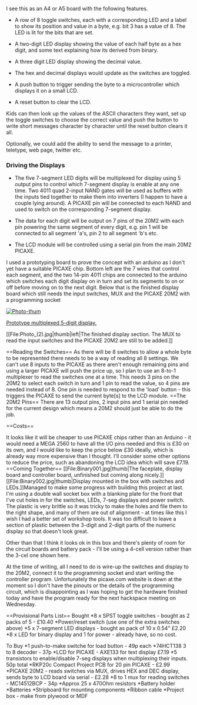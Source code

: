 I see this as an A4 or A5 board with the following features.

* A row of 8 toggle switches, each with a corresponding LED and a label to show its position and value in a byte, e.g. bit 3 has a value of 8. The LED is lit for the bits that are set.

* A two-digit LED display showing the value of each half byte as a hex digit, and some text explaining how its derived from binary.

* A three digit LED display showing the decimal value.

* The hex and decimal displays would update as the switches are toggled.

* A push button to trigger sending the byte to a microcontroller which displays it on a small LCD.

* A reset button to clear the LCD.

Kids can then look up the values of the ASCII characters they want, set up the toggle switches to choose the correct value and push the button to write short messages character by character until the reset button clears it all.

Optionally, we could add the ability to send the message to a printer, teletype, web page, twitter etc.

### Driving the Displays

* The five 7-segment LED digits will be multiplexed for display using 5 output pins to control which 7-segment display is enable at any one time. Two 4011 quad 2-input NAND gates will be used as buffers with the inputs tied together to make them into inverters (I happen to have a couple lying around). A PICAXE pin will be connected to each NAND and used to switch on the corresponding 7-segment display.

* The data for each digit will be output on 7 pins of the 20M2 with each pin powering the same segment of every digit, e.g. pin 1 will be connected to all segment 'a's, pin 2 to all segment 'b's etc.

* The LCD module will be controlled using a serial pin from the main 20M2 PICAXE.

I used a prototyping board to prove the concept with an arduino as I don't yet have a suitable PICAXE chip. Bottom left are the 7 wires that control each segment, and the two 14-pin 4011 chips are connected to the arduino which switches each digit display on in turn and set its segments to on or off before moving on to the next digit. Below that is the finished display board which still needs the input switches, MUX and the PICAXE 20M2 with a programming socket

[![Photo-thum]][Photo-full]

[Prototype multiplexed 5-digit display.][Photo-full]

[Photo-full]: images/binary/Photo.jpg
[Photo-thum]: images/binary/Photo-sml.jpg

[[File:Photo_(2).jpg|thumb|left|The finished display section. The MUX to read the input switches and the PICAXE 20M2 are still to be added.]]

==Reading the Switches==
As there will be 8 switches to allow a whole byte to be represented there needs to be a way of reading all 8 settings. We can't use 8 inputs to the PICAXE as there aren't enough remaining pins and using a larger PICAXE will push the price up, so I plan to use an 8-to-1 multiplexer to read the switches one at a time. This needs 3 pins on the 20M2 to select each switch in turn and 1 pin to read the value, so 4 pins are needed instead of 8. One pin is needed to respond to the 'load' button - this triggers the PICAXE to send the current byte[s] to the LCD module.
==The 20M2 Pins==
There are 13 output pins, 2 input pins and 1 serial pin needed for the current design which means a 20M2 should just be able to do the job.

==Costs==

It looks like it will be cheaper to use PICAXE chips rather than an Arduino - it would need a MEGA 2560 to have all the I/O pins needed and this is £30 on its own, and I would like to keep the price below £30 ideally, which is already way more expensive than I thought. I'll consider some other options to reduce the price, such as abandoning the LCD idea which will save £7.19.
==Coming Together==
[[File:Binary001.jpg|thumb|The faceplate, display board and controller board, unfinished but coming along nicely.]][[File:Binary002.jpg|thumb|Display mounted in the box with switches and LEDs.]]Managed to make some progress with building this project at last. I'm using a double wall socket box with a blanking plate for the front that I've cut holes in for the switches, LEDs, 7-seg displays and power switch. The plastic is very brittle so it was tricky to make the holes and file them to the right shape, and many of them are out of alignment - at times like this I wish I had a better set of workshop tools. It was too difficult to leave a section of plastic between the 3-digit and 2-digit parts of the numeric display so that doesn't look great.

Other than that I think it looks ok in this box and there's plenty of room for the circuit boards and battery pack - I'll be using a 4-cell version rather than the 3-cel one shown here.

At the time of writing, all I need to do is wire-up the switches and display to the 20M2, connect it to the programming socket and start writing the controller program. Unfortunately the picaxe.com website is down at the moment so I don't have the pinouts or the details of the programming circuit, which is disappointing as I was hoping to get the hardware finished today and have the program ready for the next hackspace meeting on Wednesday.

==Provisional Parts List==
Bought
*8 x SPST toggle switches - bought as 2 packs of 5 - £10.40
*Power/reset switch (use one of the extra switches above)
*5 x 7-segment LED displays - bought as pack of 10 x 0.54" £2.20
*8 x LED for binary display and 1 for power - already have, so no cost.

To Buy
*1 push-to-make switche for load button - 49p each
*74HCT138 3 to 8 decoder - 37p
*LCD for PICAXE - AXE133 for text display £7.19
*5 transistors to enable/disable 7-seg displays when multiplexing their inputs. 50p total
*RKP20c Compact Project PCB for 20 pin PICAXE - £2.99
*PICAXE 20M2 - reads switches via MUX, drives HEX and DEC display, sends byte to LCD board via serial - £2.28
*8 to 1 mux for reading switches - MC14512BCP - 34p
*Approx 25 x 470Ohm resistors
*Battery holder
*Batteries
*Stripboard for mounting components
*Ribbon cable
*Project box - make from plywood or MDF